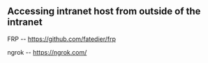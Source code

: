 Accessing intranet host from outside of the intranet
---

FRP -- https://github.com/fatedier/frp

ngrok -- https://ngrok.com/
